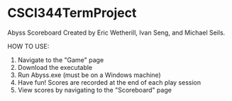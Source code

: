 # CSCI344TermProject

Abyss Scoreboard
Created by Eric Wetherill, Ivan Seng, and Michael Seils.

HOW TO USE:
1) Navigate to the "Game" page
2) Download the executable
3) Run Abyss.exe (must be on a Windows machine)
4) Have fun! Scores are recorded at the end of each play session
5) View scores by navigating to the "Scoreboard" page

